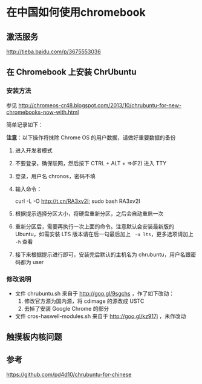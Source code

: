 # 在中国如何使用chromebook
## 激活服务
http://tieba.baidu.com/p/3675553036
## 在 Chromebook 上安装 ChrUbuntu

### 安装方法

参见 http://chromeos-cr48.blogspot.com/2013/10/chrubuntu-for-new-chromebooks-now-with.html

简单记录如下：

**注意**：以下操作将抹除 Chrome OS 的用户数据，请做好重要数据的备份

1. 进入开发者模式
2. 不要登录，确保联网，然后按下 CTRL + ALT + =>(F2) 进入 TTY
3. 登录，用户名 chronos，密码不填
4. 输入命令：

	curl -L -O http://t.cn/RA3xv2I; sudo bash RA3xv2I
5. 根据提示选择分区大小，将硬盘重新分区，之后会自动重启一次
6. 重新分区后，需要再执行一次上面的命令。注意默认会安装最新版的 Ubuntu，如需安装 LTS 版本请在后一句最后加上 ` -u lts`，更多选项请加上 ` -h` 查看
7. 接下来根据提示进行即可，安装完后默认的主机名为 chrubuntu，用户名跟密码都为 user

### 修改说明

- 文件 chrubuntu.sh 来自于 http://goo.gl/9sgchs ，作了如下改动：
  1. 修改官方源为国内源，将 cdimage 的源改成 USTC
  2. 去掉了安装 Google Chrome 的部分
- 文件 cros-haswell-modules.sh 来自于 http://goo.gl/kz917j ，未作改动

## 触摸板内核问题
## 参考
https://github.com/pd4d10/chrubuntu-for-chinese
